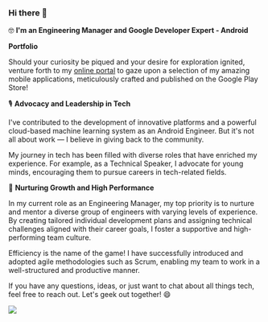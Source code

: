 ### Hi there 👋

🤓 **I'm an Engineering Manager and Google Developer Expert - Android**

**Portfolio**

Should your curiosity be piqued and your desire for exploration ignited, venture forth to my [online portal](www.hannaholukoye.com) to gaze upon a selection of my amazing mobile applications, meticulously crafted and published on the Google Play Store!

🎙️ **Advocacy and Leadership in Tech**

I've contributed to the development of innovative platforms and a powerful cloud-based machine learning system as an Android Engineer. But it's not all about work — I believe in giving back to the community.

My journey in tech has been filled with diverse roles that have enriched my experience. For example, as a Technical Speaker, I advocate for young minds, encouraging them to pursue careers in tech-related fields.

🌟 **Nurturing Growth and High Performance**

In my current role as an Engineering Manager, my top priority is to nurture and mentor a diverse group of engineers with varying levels of experience. By creating tailored individual development plans and assigning technical challenges aligned with their career goals, I foster a supportive and high-performing team culture.

Efficiency is the name of the game! I have successfully introduced and adopted agile methodologies such as Scrum, enabling my team to work in a well-structured and productive manner. 

If you have any questions, ideas, or just want to chat about all things tech, feel free to reach out. Let's geek out together! 😄

![](https://github.com/misshannah/misshannah/assets/5990196/17ebf6fc-f448-4cea-b5fc-c7a64b7847ba)


